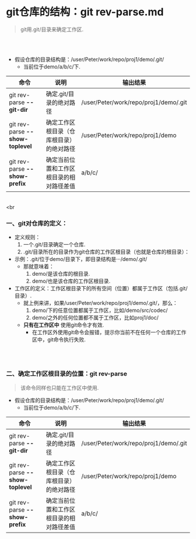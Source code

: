 # git仓库的结构：git rev-parse.md
> git用.git/目录来确定工作区.

<br><br>

- 假设仓库的目录结构是：/user/Peter/work/repo/proj1/demo/.git/
  - 当前位于demo/a/b/c/下.

| 命令 | 说明 | 输出结果 |
| --- | --- | --- |
| git rev-parse **--git-dir** | 确定.git/目录的绝对路径 | /user/Peter/work/repo/proj1/demo/.git |
| git rev-parse **--show-toplevel** | 确定工作区根目录（仓库根目录）的绝对路径 | /user/Peter/work/repo/proj1/demo |
| git rev-parse **--show-prefix** | 确定当前位置和工作区根目录的相对路径差值 | a/b/c/ |

<br><br

### 一、git对仓库的定义：

- 定义规则：
  1. 一个.git/目录确定一个仓库.
  2. .git/目录所在的目录作为git仓库的工作区根目录（也就是仓库的根目录）：
- 示例：.git/位于demo/目录下，即目录结构是···/demo/.git/
  - 那就意味着：
    1. demo/是该仓库的根目录.
    2. demo/也是该仓库的工作区根目录.
- 工作区的定义：工作区根目录下的所有空间（位置）都属于工作区（包括.git/目录）.
  - 就上例来讲，如果/user/Peter/work/repo/proj1/demo/.git/，那么：
    1. demo/下的任意位置都属于工作区，比如/demo/src/codec/
    2. demo/之外的任何位置都不属于工作区，比如proj1/doc/
  - **只有在工作区中** 使用git命令才有效.
    - 在工作区外使用git命令会报错，提示你当前不在任何一个仓库的工作区中，git命令执行失败.

<br><br>

### 二、确定工作区根目录的位置：git rev-parse
> 该命令同样也只能在工作区中使用.

- 假设仓库的目录结构是：/user/Peter/work/repo/proj1/demo/.git/
  - 当前位于demo/a/b/c/下.

| 命令 | 说明 | 输出结果 |
| --- | --- | --- |
| git rev-parse **--git-dir** | 确定.git/目录的绝对路径 | /user/Peter/work/repo/proj1/demo/.git |
| git rev-parse **--show-toplevel** | 确定工作区根目录（仓库根目录）的绝对路径 | /user/Peter/work/repo/proj1/demo |
| git rev-parse **--show-prefix** | 确定当前位置和工作区根目录的相对路径差值 | a/b/c/ |
